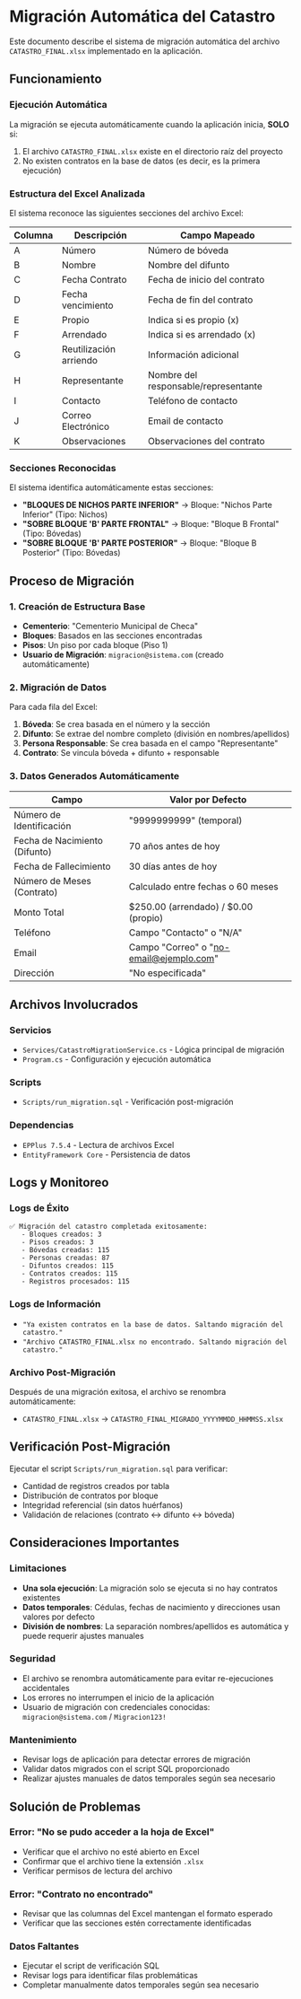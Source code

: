 # Migración Automática del Catastro

Este documento describe el sistema de migración automática del archivo `CATASTRO_FINAL.xlsx` implementado en la aplicación.

## Funcionamiento

### Ejecución Automática
La migración se ejecuta automáticamente cuando la aplicación inicia, **SOLO** si:
1. El archivo `CATASTRO_FINAL.xlsx` existe en el directorio raíz del proyecto
2. No existen contratos en la base de datos (es decir, es la primera ejecución)

### Estructura del Excel Analizada

El sistema reconoce las siguientes secciones del archivo Excel:

| Columna | Descripción | Campo Mapeado |
|---------|-------------|---------------|
| A | Número | Número de bóveda |
| B | Nombre | Nombre del difunto |
| C | Fecha Contrato | Fecha de inicio del contrato |
| D | Fecha vencimiento | Fecha de fin del contrato |
| E | Propio | Indica si es propio (x) |
| F | Arrendado | Indica si es arrendado (x) |
| G | Reutilización arriendo | Información adicional |
| H | Representante | Nombre del responsable/representante |
| I | Contacto | Teléfono de contacto |
| J | Correo Electrónico | Email de contacto |
| K | Observaciones | Observaciones del contrato |

### Secciones Reconocidas

El sistema identifica automáticamente estas secciones:
- **"BLOQUES DE NICHOS PARTE INFERIOR"** → Bloque: "Nichos Parte Inferior" (Tipo: Nichos)
- **"SOBRE BLOQUE 'B' PARTE FRONTAL"** → Bloque: "Bloque B Frontal" (Tipo: Bóvedas)  
- **"SOBRE BLOQUE 'B' PARTE POSTERIOR"** → Bloque: "Bloque B Posterior" (Tipo: Bóvedas)

## Proceso de Migración

### 1. Creación de Estructura Base
- **Cementerio**: "Cementerio Municipal de Checa"
- **Bloques**: Basados en las secciones encontradas
- **Pisos**: Un piso por cada bloque (Piso 1)
- **Usuario de Migración**: `migracion@sistema.com` (creado automáticamente)

### 2. Migración de Datos
Para cada fila del Excel:
1. **Bóveda**: Se crea basada en el número y la sección
2. **Difunto**: Se extrae del nombre completo (división en nombres/apellidos)
3. **Persona Responsable**: Se crea basada en el campo "Representante"
4. **Contrato**: Se vincula bóveda + difunto + responsable

### 3. Datos Generados Automáticamente

| Campo | Valor por Defecto |
|-------|-------------------|
| Número de Identificación | "9999999999" (temporal) |
| Fecha de Nacimiento (Difunto) | 70 años antes de hoy |
| Fecha de Fallecimiento | 30 días antes de hoy |
| Número de Meses (Contrato) | Calculado entre fechas o 60 meses |
| Monto Total | $250.00 (arrendado) / $0.00 (propio) |
| Teléfono | Campo "Contacto" o "N/A" |
| Email | Campo "Correo" o "no-email@ejemplo.com" |
| Dirección | "No especificada" |

## Archivos Involucrados

### Servicios
- `Services/CatastroMigrationService.cs` - Lógica principal de migración
- `Program.cs` - Configuración y ejecución automática

### Scripts
- `Scripts/run_migration.sql` - Verificación post-migración

### Dependencias
- `EPPlus 7.5.4` - Lectura de archivos Excel
- `EntityFramework Core` - Persistencia de datos

## Logs y Monitoreo

### Logs de Éxito
```
✅ Migración del catastro completada exitosamente:
   - Bloques creados: 3
   - Pisos creados: 3  
   - Bóvedas creadas: 115
   - Personas creadas: 87
   - Difuntos creados: 115
   - Contratos creados: 115
   - Registros procesados: 115
```

### Logs de Información
- `"Ya existen contratos en la base de datos. Saltando migración del catastro."`
- `"Archivo CATASTRO_FINAL.xlsx no encontrado. Saltando migración del catastro."`

### Archivo Post-Migración
Después de una migración exitosa, el archivo se renombra automáticamente:
- `CATASTRO_FINAL.xlsx` → `CATASTRO_FINAL_MIGRADO_YYYYMMDD_HHMMSS.xlsx`

## Verificación Post-Migración

Ejecutar el script `Scripts/run_migration.sql` para verificar:
- Cantidad de registros creados por tabla
- Distribución de contratos por bloque
- Integridad referencial (sin datos huérfanos)
- Validación de relaciones (contrato ↔ difunto ↔ bóveda)

## Consideraciones Importantes

### Limitaciones
- **Una sola ejecución**: La migración solo se ejecuta si no hay contratos existentes
- **Datos temporales**: Cédulas, fechas de nacimiento y direcciones usan valores por defecto
- **División de nombres**: La separación nombres/apellidos es automática y puede requerir ajustes manuales

### Seguridad
- El archivo se renombra automáticamente para evitar re-ejecuciones accidentales
- Los errores no interrumpen el inicio de la aplicación
- Usuario de migración con credenciales conocidas: `migracion@sistema.com` / `Migracion123!`

### Mantenimiento
- Revisar logs de aplicación para detectar errores de migración
- Validar datos migrados con el script SQL proporcionado
- Realizar ajustes manuales de datos temporales según sea necesario

## Solución de Problemas

### Error: "No se pudo acceder a la hoja de Excel"
- Verificar que el archivo no esté abierto en Excel
- Confirmar que el archivo tiene la extensión `.xlsx`
- Verificar permisos de lectura del archivo

### Error: "Contrato no encontrado"  
- Revisar que las columnas del Excel mantengan el formato esperado
- Verificar que las secciones estén correctamente identificadas

### Datos Faltantes
- Ejecutar el script de verificación SQL
- Revisar logs para identificar filas problemáticas
- Completar manualmente datos temporales según sea necesario